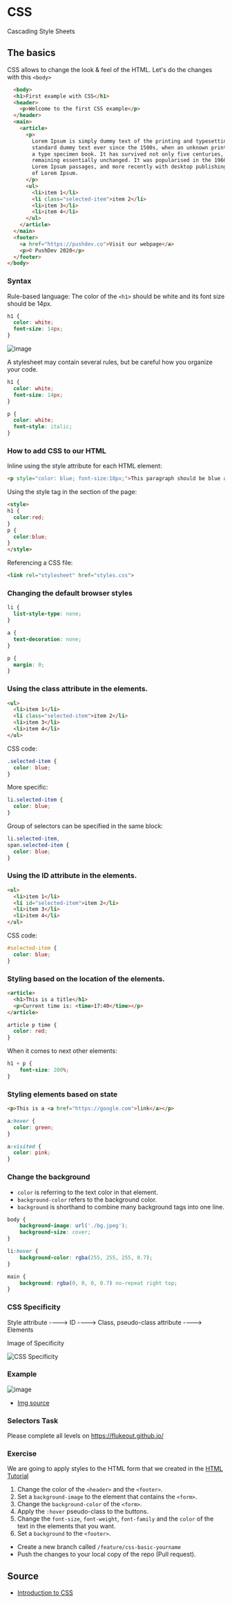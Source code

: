 # CSS

Cascading Style Sheets

## The basics

CSS allows to change the look & feel of the HTML. Let's do the changes with this `<body>`

```html
  <body>
  <h1>First example with CSS</h1>
  <header>
    <p>Welcome to the first CSS example</p>
  </header>
  <main>
    <article>
      <p>
        Lorem Ipsum is simply dummy text of the printing and typesetting industry. Lorem Ipsum has been the industry's
        standard dummy text ever since the 1500s, when an unknown printer took a galley of type and scrambled it to make
        a type specimen book. It has survived not only five centuries, but also the leap into electronic typesetting,
        remaining essentially unchanged. It was popularised in the 1960s with the release of Letraset sheets containing
        Lorem Ipsum passages, and more recently with desktop publishing software like Aldus PageMaker including versions
        of Lorem Ipsum.
      </p>
      <ul>
        <li>item 1</li>
        <li class="selected-item">item 2</li>
        <li>item 3</li>
        <li>item 4</li>
      </ul>
    </article>
  </main>
  <footer>
    <a href="https://pushdev.co">Visit our webpage</a>
    <p>© PushDev 2020</p>
  </footer>
</body>
```

### Syntax

Rule-based language: The color of the `<h1>` should be white and its font size should be 14px.

```css
h1 {
  color: white;
  font-size: 14px;
}
```

![image](https://user-images.githubusercontent.com/61557537/80286303-36ed0f00-86f0-11ea-8e3c-4e1e5be4f425.png)

A stylesheet may contain several rules, but be careful how you organize your code.

```css
h1 {
  color: white;
  font-size: 14px;
}

p {
  color: white;
  font-style: italic;
}
```

### How to add CSS to our HTML

Inline using the style attribute for each HTML element:

```html
<p style="color: blue; font-size:18px;">This paragraph should be blue and with 18px of size</p>
```
Using the style tag in the <head> section of the page:

```html
<style>
h1 {
  color:red;
}
p {
  color:blue;
}
</style>
```

Referencing a CSS file:

```html
<link rel="stylesheet" href="styles.css">
```

### Changing the default browser styles

```css
li {
  list-style-type: none;
}

a {
  text-decoration: none;
}

p {
  margin: 0;
}
```

### Using the class attribute in the elements.

```html
<ul>
  <li>item 1</li>
  <li class="selected-item">item 2</li>
  <li>item 3</li>
  <li>item 4</li>
</ul>
```
CSS code:

```css
.selected-item {
  color: blue;  
}
```

More specific:

```css
li.selected-item {
  color: blue;  
}
```

Group of selectors can be specified in the same block:

```css
li.selected-item,
span.selected-item {
  color: blue;  
}
```

### Using the ID attribute in the elements.

```html
<ul>
  <li>item 1</li>
  <li id="selected-item">item 2</li>
  <li>item 3</li>
  <li>item 4</li>
</ul>
```
CSS code:

```css
#selected-item {
  color: blue;  
}
```

### Styling based on the location of the elements.

```html
<article>
  <h1>This is a title</h1>
  <p>Current time is: <time>17:40</time></p>
</article>
```

```css
article p time {
  color: red;  
}
```

When it comes to next other elements:

```css
h1 + p {
    font-size: 200%;
}
```

### Styling elements based on state

```html
<p>This is a <a href="https://google.com">link</a></p>
```

```css
a:hover {
  color: green;
}

a:visited {
  color: pink;
}
```

### Change the background

* `color` is referring to the text color in that element.
* `background-color` refers to the background color.
* `background` is shorthand to combine many background tags into one line.

```css
body {
    background-image: url('./bg.jpeg');
    background-size: cover;
}

li:hover {
    background-color: rgba(255, 255, 255, 0.7); 
}

main {
    background: rgba(0, 0, 0, 0.7) no-repeat right top;
}
```

### CSS Specificity

Style attribute ----> ID ----> Class, pseudo-class attribute ----> Elements

Image of Specificity

![CSS Specificity](https://css-tricks.com/wp-content/csstricks-uploads/cssspecificity-calc-1.png)

### Example

![image](https://user-images.githubusercontent.com/61557537/80292909-176dda80-8720-11ea-9b6d-3ff2beac1e07.png)

* [Img source](https://wallpaperset.com/wallpaper/517453)

### Selectors Task

Please complete all levels on https://flukeout.github.io/

### Exercise

We are going to apply styles to the HTML form that we created in the [HTML Tutorial](https://pushdev-code.github.io/html-tutorial/)

1. Change the color of the `<header>` and the `<footer>`.
2. Set a `background-image` to the element that contains the `<form>`.
3. Change the `background-color` of the `<form>`.
4. Apply the `:hover` pseudo-class to the buttons.
5. Change the `font-size`, `font-weight`, `font-family` and the `color` of the text in the elements that you want.
6. Set a `background` to the `<footer>`.

* Create a new branch called `/feature/css-basic-yourname`
* Push the changes to your local copy of the repo (Pull request).

## Source

* [Introduction to CSS](https://developer.mozilla.org/en-US/docs/Learn/CSS/CSS_layout/Introduction)
